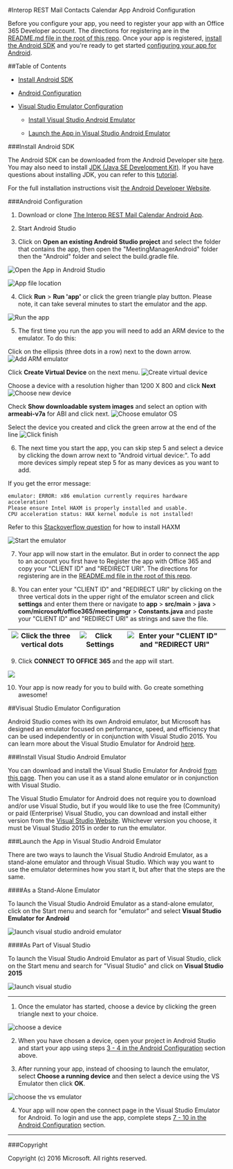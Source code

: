 #Interop REST Mail Contacts Calendar App Android Configuration

Before you configure your app, you need to register your app with an Office 365 Developer account. The directions for registering are in the [README.md file in the root of this repo](../README.md). Once your app is registered, [install the Android SDK](#install-android-sdk) and you're ready to get started [configuring your app for Android](#android-configuration).

##Table of Contents

* [Install Android SDK](#install-android-sdk)

* [Android Configuration](#android-configuration)

* [Visual Studio Emulator Configuration](#visual-studio-emulator-configuration)

  * [Install Visual Studio Android Emulator](#install-visual-studio-android-emulator)

  * [Launch the App in Visual Studio Android Emulator](#launch-the-app-in-visual-studio-android-emulator)

###Install Android SDK

The Android SDK can be downloaded from the Android Developer site [here](http://developer.android.com/sdk/index.html). You may also need to install [JDK (Java SE Development Kit)](http://www.oracle.com/technetwork/java/javase/downloads/index.html). If you have questions about installing JDK, you can refer to this [tutorial](http://www.wikihow.com/Install-the-Java-Software-Development-Kit).

For the full installation instructions visit [the Android Developer Website](http://developer.android.com/sdk/installing/index.html).

###Android Configuration

1. Download or clone [The Interop REST Mail Calendar Android App](https://github.com/OfficeDev/Interop-REST-Mail-Contacts-Calendar-Sample).

2. Start Android Studio

3. <a name="step3"/>Click on **Open an existing Android Studio project** and select the folder that contains the app, then open the "MeetingManagerAndroid" folder then the "Android" folder and select the build.gradle file.

  ![Open the App in Android Studio](../img/android-studio-open-project.jpg)

  ![App file location](../img/android-studio-file-location.jpg)

4. Click **Run** > **Run 'app'** or click the green triangle play button. Please note, it can take several minutes to start the emulator and the app.

  ![Run the app](../img/android-studio-run-app.jpg)

5. The first time you run the app you will need to add an ARM device to the emulator. To do this:  

  Click on the ellipsis (three dots in a row) next to the down arrow. 
  ![Add ARM emulator](../img/android-studio-add-emulator.jpg)

  Click **Create Virtual Device** on the next menu.
  ![Create virtual device](../img/android-studio-create-virtual-device.jpg)

  Choose a device with a resolution higher than 1200 X 800 and click **Next**
  ![Choose new device](../img/android-studio-choose-new-device.jpg)

  Check **Show downloadable system images** and select an option with **armeabi-v7a** for ABI and click next. 
  ![Choose emulator OS](../img/android-studio-choose-os.jpg)

  Select the device you created and click the green arrow at the end of the line
  ![Click finish](../img/android-studio-click-finish.jpg)

6. The next time you start the app, you can skip step 5 and select a device by clicking the down arrow next to "Android virtual device:". To add more devices simply repeat step 5 for as many devices as you want to add.
  
  If you get the error message: 
  
  ```
  emulator: ERROR: x86 emulation currently requires hardware acceleration!
  Please ensure Intel HAXM is properly installed and usable.
  CPU acceleration status: HAX kernel module is not installed!
  ```
  
  Refer to this [Stackoverflow question](http://stackoverflow.com/questions/26355645/error-in-launching-avd) for how to install HAXM

  ![Start the emulator](../img/android-studio-run-emulator.jpg)

7. <a name="step7"/>Your app will now start in the emulator. But in order to connect the app to an account you first have to Register the app with Office 365 and copy your "CLIENT ID" and "REDIRECT URI". The directions for registering are in the [README.md file in the root of this repo](../README.md).

8. You can enter your "CLIENT ID" and "REDIRECT URI" by clicking on the three vertical dots in the upper right of the emulator screen and click **settings** and enter them there or navigate to **app** > **src/main** > **java** > **com/microsoft/office365/meetingmgr** > **Constants.java** and paste your "CLIENT ID" and "REDIRECT URI" as strings and save the file.

  ![Click the three vertical dots](../img/android-studio-run-emulator-settings-2.jpg) | ![Click Settings](../img/android-studio-run-emulator-select-settings-2.jpg) | ![Enter your "CLIENT ID" and "REDIRECT URI"](../img/android-studio-run-emulator-string-entry-2.jpg)
  --- | --- | ---

9. Click **CONNECT TO OFFICE 365** and the app will start. 

  ![](../img/emulator-screen.jpg)

10. Your app is now ready for you to build with. Go create something awesome!

##Visual Studio Emulator Configuration

Android Studio comes with its own Android emulator, but Microsoft has designed an emulator focused on performance, speed, and efficiency that can be used independently or in conjunction with Visual Studio 2015. You can learn more about the Visual Studio Emulator for Android [here](https://channel9.msdn.com/Events/Visual-Studio/Connect-event-2014/516).

###Install Visual Studio Android Emulator

You can download and install the Visual Studio Emulator for Android [from this page](https://www.visualstudio.com/en-us/features/msft-android-emulator-vs.aspx). Then you can use it as a stand alone emulator or in conjunction with Visual Studio.

The Visual Studio Emulator for Android does not require you to download and/or use Visual Studio, but if you would like to use the free (Community) or paid (Enterprise) Visual Studio, you can download and install either version from the [Visual Studio Website](https://www.visualstudio.com/). Whichever version you choose, it must be Visual Studio 2015 in order to run the emulator.

###Launch the App in Visual Studio Android Emulator

There are two ways to launch the Visual Studio Android Emulator, as a stand-alone emulator and through Visual Studio. Which way you want to use the emulator determines how you start it, but after that the steps are the same.

####As a Stand-Alone Emulator

To launch the Visual Studio Android Emulator as a stand-alone emulator, click on the Start menu and search for "emulator" and select **Visual Studio Emulator for Android**

![launch visual studio android emulator](../img/vs-emulator-start.jpg)

####As Part of Visual Studio

To launch the Visual Studio Android Emulator as part of Visual Studio, click on the Start menu and search for "Visual Studio" and click on **Visual Studio 2015**

![launch visual studio](../img/vs-start.jpg)

---

1. Once the emulator has started, choose a device by clicking the green triangle next to your choice.
  
  ![choose a device](../img/vs-emulator-choose-device.jpg)

2. When you have chosen a device, open your project in Android Studio and start your app using steps [3 - 4 in the Android Configuration](#step3) section above.

3. After running your app, instead of choosing to launch the emulator, select **Choose a running device** and then select a device using the VS Emulator then click **OK**.
  
  ![choose the vs emulator](../img/choose-vs-emulator.jpg) 

4. Your app will now open the connect page in the Visual Studio Emulator for Android. To login and use the app, complete steps [7 - 10 in the Android Configuration](#step7) section.

---

###Copyright

Copyright (c) 2016 Microsoft. All rights reserved.
